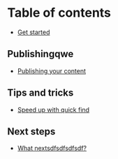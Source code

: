 # Table of contents

* [Get started](README.md)

## Publishingqwe

* [Publishing your content](publishing/publishing-your-content.md)

## Tips and tricks

* [Speed up with quick find](tips-and-tricks/speed-up-with-quick-find.md)

## Next steps

* [What nextsdfsdfsdfsdf?](next-steps/what-next.md)

